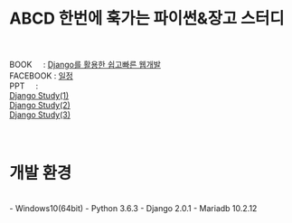 # ABCD 한번에 훅가는 파이썬&장고 스터디
<br/><br/>
BOOK     : <a href='http://www.yes24.com/24/Goods/29331035?Acode=101'>Django를 활용한 쉽고빠른 웹개발</a> 
<br/>
FACEBOOK : <a href='https://www.facebook.com/events/1799325850100251/'>일정</a>
<br/>
PPT      :  
<br/>
<a href='https://docs.google.com/presentation/d/1wqCrB9ZKMaMhcVulTzysyMTzhyX_UZZ8ycOd0l0qqwY/edit?usp=sharing'>Django Study(1)</a>
<br/>
<a href='https://docs.google.com/presentation/d/1CfDGHaCm5FjmjbAEa4Z_QWeWw01z0lLk1U5_pXymGuk/edit?usp=sharing'>Django Study(2)</a>
<br/>
<a href='https://docs.google.com/presentation/d/1UZbrlqWQ4xwCgtV482QYf8iTFqhNxjPFsdY1lG_UpSs/edit?usp=sharing'>Django Study(3)</a>
<br/>
<br/><br/>
# 개발 환경
<br/>
- Windows10(64bit)
- Python 3.6.3
- Django 2.0.1
- Mariadb 10.2.12
